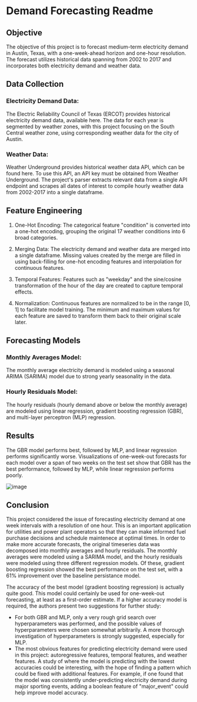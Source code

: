 # Demand Forecasting Readme
## Objective
The objective of this project is to forecast medium-term electricity demand in Austin, Texas, with a one-week-ahead horizon and one-hour resolution. The forecast utilizes historical data spanning from 2002 to 2017 and incorporates both electricity demand and weather data.

## Data Collection
### Electricity Demand Data: 
The Electric Reliability Council of Texas (ERCOT) provides historical electricity demand data, available here. The data for each year is segmented by weather zones, with this project focusing on the South Central weather zone, using corresponding weather data for the city of Austin.

### Weather Data:
Weather Underground provides historical weather data API, which can be found here. To use this API, an API key must be obtained from Weather Underground. The project's parser extracts relevant data from a single API endpoint and scrapes all dates of interest to compile hourly weather data from 2002-2017 into a single dataframe.

## Feature Engineering
1. One-Hot Encoding: The categorical feature "condition" is converted into a one-hot encoding, grouping the original 17 weather conditions into 6 broad categories.

2. Merging Data: The electricity demand and weather data are merged into a single dataframe. Missing values created by the merge are filled in using back-filling for one-hot encoding features and interpolation for continuous features.

3. Temporal Features: Features such as "weekday" and the sine/cosine transformation of the hour of the day are created to capture temporal effects.

4. Normalization: Continuous features are normalized to be in the range [0, 1] to facilitate model training. The minimum and maximum values for each feature are saved to transform them back to their original scale later.

## Forecasting Models
### Monthly Averages Model: 
The monthly average electricity demand is modeled using a seasonal ARIMA (SARIMA) model due to strong yearly seasonality in the data.

### Hourly Residuals Model: 
The hourly residuals (hourly demand above or below the monthly average) are modeled using linear regression, gradient boosting regression (GBR), and multi-layer perceptron (MLP) regression.

## Results
The GBR model performs best, followed by MLP, and linear regression performs significantly worse.
Visualizations of one-week-out forecasts for each model over a span of two weeks on the test set show that GBR has the best performance, followed by MLP, while linear regression performs poorly.

![image](https://github.com/PriyankaL97/Demand-Forecasting/assets/166748907/e4c7dd37-29ea-4928-926a-a159ee9ebe77)

## Conclusion

This project considered the issue of forecasting electricity demand at one week intervals with a resolution of one hour. This is an important application for utilities and power plant operators so that they can make informed fuel purchase decisions and schedule maintenece at optimal times. In order to make more accurate forecasts, the original timeseries data was decomposed into monthly averages and hourly residuals. The monthly averages were modeled using a SARIMA model, and the hourly residuals were modeled using three different regression models. Of these, gradient boosting regression showed the best performance on the test set, with a 61% improvement over the baseline persistance model.

The accuracy of the best model (gradient boosting regression) is actually quite good. This model could certainly be used for one-week-out forecasting, at least as a first-order estimate. If a higher accuracy model is required, the authors present two suggestions for further study:

- For both GBR and MLP, only a very rough grid search over hyperparameters was performed, and the possible values of hyperparameters were chosen somewhat arbitrarily. A more thorough investigation of hyperparameters is strongly suggested, especially for MLP.
- The most obvious features for predicting electricity demand were used in this project: autoregressive features, temporal features, and weather features. A study of where the model is predicting with the lowest accuracies could be interesting, with the hope of finding a pattern which could be fixed with additional features. For example, if one found that the model was consistently under-predicting electricity demand during major sporting events, adding a boolean feature of "major_event" could help improve model accuracy. 





